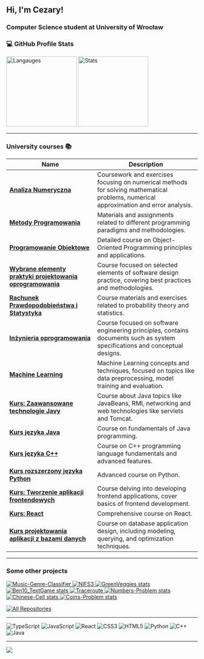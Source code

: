 <h2 align="left">Hi, I'm Cezary!</h1>
<h3 align="left">Computer Science student at University of Wrocław</h3>

<div align=left>

<h3>💻 GitHub Profile Stats</h3>
<img src="https://github-readme-stats.vercel.app/api/top-langs/?username=czarekmilek&theme=omni&hide_border=true&include_all_commits=true&count_private=true&layout=compact" alt="Langauges" height="185"/>
<!--
<img src="https://github-readme-streak-stats.herokuapp.com/?user=czarekmilek&theme=omni&hide_border=true&include_all_commits=true&count_private=false&layout=compact" alt="Commits" height="185"/>
-->
<img src="https://github-readme-stats.vercel.app/api?username=czarekmilek&theme=omni&hide_border=true&include_all_commits=true&count_private=true&layout=compact&rank_icon=github" alt="Stats" height="185"/>

---

<h3 align="left">University courses 📚</h3>

| **Name** | **Description** |
|----------|-----------------|
| **[Analiza Numeryczna](https://github.com/czarekmilek/UWR/tree/main/Analiza%20Numeryczna)** | Coursework and exercises focusing on numerical methods for solving mathematical problems, numerical approximation and error analysis. |
| **[Metody Programowania](https://github.com/czarekmilek/UWR/tree/main/Metody%20Programowania)** | Materials and assignments related to different programming paradigms and methodologies. |
| **[Programowanie Obiektowe](https://github.com/czarekmilek/UWR/tree/main/Programowanie%20Obiektowe)** | Detailed course on Object-Oriented Programming principles and applications. |
| **[Wybrane elementy praktyki projektowania oprogramowania](https://github.com/czarekmilek/UWR/tree/main/Wybrane%20elementy%20praktyki%20projektowania%20oprogramowania)** | Course focused on selected elements of software design practice, covering best practices and methodologies. |
| **[Rachunek Prawdopodobieństwa i Statystyka](https://github.com/czarekmilek/UWR/tree/main/Rachunek%20Prawdopodobie%C5%84stwa%20i%20Statystyka)** | Course materials and exercises related to probability theory and statistics. |
| **[Inżynieria oprogramowania](https://github.com/czarekmilek/UWR/tree/main/In%C5%BCynieria%20Oprogramowania)** | Course focused on software engineering principles, contains documents such as system specifications and conceptual designs. |
| **[Machine Learning](https://github.com/czarekmilek/UWR/tree/main/Machine%20Learning)** | Machine Learning concepts and techniques, focused on topics like data preprocessing, model training and evaluation. |
| **[Kurs: Zaawansowane technologie Javy](https://github.com/czarekmilek/UWR/tree/main/Kurs%20Zaawansowany%20Java)** | Course about Java topics like JavaBeans, RMI, networking and web technologies like servlets and Tomcat. |
| **[Kurs języka Java](https://github.com/czarekmilek/UWR/tree/main/Kurs%20Java)** | Course on fundamentals of Java programming. |
| **[Kurs języka C++](https://github.com/czarekmilek/UWR/tree/main/Kurs%20j%C4%99zyka%20C%2B%2B)** | Course on C++ programming language fundamentals and advanced features. |
| **[Kurs rozszerzony języka Python](https://github.com/czarekmilek/UWR/tree/main/Kurs%20rozszerzony%20j%C4%99zyka%20Python)** | Advanced course on Python. |
| **[Kurs: Tworzenie aplikacji frontendowych](https://github.com/czarekmilek/UWR/tree/main/Kurs%20tworzenia%20aplikacj%20frontendowych)** | Course delving into developing frontend applications, cover basics of frontend development. |
| **[Kurs: React](https://github.com/czarekmilek/UWR/tree/main/Kurs%20React)** | Comprehensive course on React. |
| **[Kurs projektowania aplikacji z bazami danych](https://github.com/czarekmilek/UWR/tree/main/Kurs%20projektowania%20aplikacji%20z%20bazami%20danych)** | Course on database application design, including modeling, querying, and optimization techniques. |

</div>


---

<h3 align="left">Some other projects</h3>

<div class="grid-container">
  <a href="https://github.com/czarekmilek/Music-Genre-Classifier">
    <img src="https://github-readme-stats.vercel.app/api/pin/?username=czarekmilek&repo=Music-Genre-Classifier&theme=omni&hide_border=true&include_all_commits=true&count_private=true&layout=compact" alt="Music-Genre-Classifier">
  </a>
  <a href="https://github.com/czarekmilek/NIFS3">
    <img src="https://github-readme-stats.vercel.app/api/pin/?username=czarekmilek&repo=NIFS3&theme=omni&hide_border=true&include_all_commits=true&count_private=false&layout=compact" alt="NIFS3">
  </a>
  <a href="https://github.com/czarekmilek/GreenVeggies">
    <img src="https://github-readme-stats.vercel.app/api/pin/?username=czarekmilek&repo=GreenVeggies&theme=omni&hide_border=true&include_all_commits=true&count_private=false&layout=compact&width=500&height=120" alt="GreenVeggies stats">
  </a>
    <a href="https://github.com/czarekmilek/Ben10_TextGame">
    <img src="https://github-readme-stats.vercel.app/api/pin/?username=czarekmilek&repo=Ben10_TextGame&theme=omni&hide_border=true&include_all_commits=true&count_private=false&layout=compact" alt="Ben10_TextGame stats">
  </a>
  <a href="https://github.com/czarekmilek/Traceroute">
    <img src="https://github-readme-stats.vercel.app/api/pin/?username=czarekmilek&repo=Traceroute&theme=omni&hide_border=true&include_all_commits=true&count_private=false&layout=compact" alt="Traceroute">
  </a>
  <a href="https://github.com/czarekmilek/Numbers-Problem">
    <img src="https://github-readme-stats.vercel.app/api/pin/?username=czarekmilek&repo=Numbers-Problem&theme=omni&hide_border=true&include_all_commits=true&count_private=false&layout=compact" alt="Numbers-Problem stats">
  </a>
    <a href="https://github.com/czarekmilek/Chinese-Cell">
    <img src="https://github-readme-stats.vercel.app/api/pin/?username=czarekmilek&repo=Chinese-Cell&theme=omni&hide_border=true&include_all_commits=true&count_private=false&layout=compact" alt="Chinese-Cell stats">
  </a>
    <a href="https://github.com/czarekmilek/Coins-Problem">
    <img src="https://github-readme-stats.vercel.app/api/pin/?username=czarekmilek&repo=Coins-Problem&theme=omni&hide_border=true&include_all_commits=true&count_private=false&layout=compact" alt="Coins-Problem stats">
  </a>
</div>

<a href="https://github.com/czarekmilek?tab=repositories"><img alt="All Repositories" title="All Repositories" src="https://custom-icon-badges.demolab.com/badge/-All%20Repos-1F222E?style=for-the-badge&logoColor=pink&logo=repo"/></a>


---
![TypeScript](https://img.shields.io/badge/typescript-%23007ACC.svg?style=for-the-badge&logo=typescript&logoColor=white)
![JavaScript](https://img.shields.io/badge/javascript-%23323330.svg?style=for-the-badge&logo=javascript&logoColor=%23F7DF1E) 
![React](https://img.shields.io/badge/react-%2320232a.svg?style=for-the-badge&logo=react&logoColor=%2361DAFB) 
![CSS3](https://img.shields.io/badge/css3-%231572B6.svg?style=for-the-badge&logo=css3&logoColor=white) 
![HTML5](https://img.shields.io/badge/html5-%23E34F26.svg?style=for-the-badge&logo=html5&logoColor=white)
![Python](https://img.shields.io/badge/python-3670A0?style=for-the-badge&logo=python&logoColor=ffdd54) 
![C++](https://img.shields.io/badge/c++-%2300599C.svg?style=for-the-badge&logo=c%2B%2B&logoColor=white) 
![Java](https://img.shields.io/badge/java-%23ED8B00.svg?style=for-the-badge&logo=openjdk&logoColor=white)

---

</div>

[![](https://visitcount.itsvg.in/api?id=czarekmilek&icon=5&color=9)](https://visitcount.itsvg.in)
